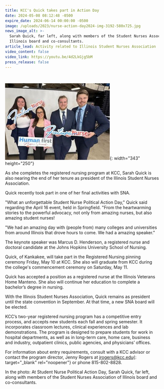 ```yaml
---
title: KCC's Quick takes part in Action Day
date: 2024-05-08 08:12:48 -0500
expire_date: 2024-06-14 00:00:00 -0500
image: /uploads/2023/nurse-action-day2024-img-3192-580x725.jpg
news_image_alt: >-
  Sarah Quick, far left, along with members of the Student Nurses Association of
  Illinois board and co-consultants.
article_lead: Activity related to Illinois Student Nurses Association
video_content: false
video_link: https://youtu.be/4d2LkGjg5bM
press_release: false
---
```

&nbsp;

![Nurse Political Action Day](/uploads/2023/nurse-action-day2024-img-3192-343x250.jpg "Nurse Political Action Day"){: width="343" height="250"}

As she completes the registered nursing program at KCC, Sarah Quick is also nearing the end of her tenure as president of the Illinois Student Nurses Association.

Quick recently took part in one of her final activities with SNA.

"What an unforgettable Student Nurse Political Action Day," Quick said regarding the April 16 event, held in Springfield. "From the heartwarming stories to the powerful advocacy, not only from amazing nurses, but also amazing student nurses!

"We had an amazing day with (people from) many colleges and universities from around Illinois that drove hours to come. We had a amazing speaker."

The keynote speaker was Marcus D. Henderson, a registered nurse and doctoral candidate at the Johns Hopkins University School of Nursing.

Quick, of Kankakee, will take part in the Registered Nursing pinning ceremony Friday, May 10 at KCC. She also will graduate from KCC during the college's commencement ceremony on Saturday, May 11.

Quick has accepted a position as a registered nurse at the Illinois Veterans Home Manteno. She also will continue her education to complete a bachelor’s degree in nursing.

With the Illinois Student Nurses Association, Quick remains as president until the state convention in September. At that time, a new SNA board will be elected.

KCC’s two-year registered nursing program has a competitive entry process, and accepts new students each fall and spring semester. It incorporates classroom lectures, clinical experiences and lab demonstrations. The program is designed to prepare students for work in hospital departments, as well as in long-term care, home care, business and industry, outpatient clinics, public agencies, and physicians’ offices.

For information about entry requirements, consult with a KCC advisor or contact the program director, Jenny Rogers at [jrogers@kcc.edu](mailto:jrogers@kcc.edu){: target="_blank" rel="noopener"} or phone 815-802-8828.

In the photo: At Student Nurse Political Action Day, Sarah Quick, far left, along with members of the Student Nurses Association of Illinois board and co-consultants.

&nbsp;